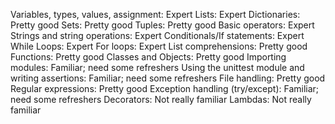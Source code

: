 Variables, types, values, assignment: Expert
Lists: Expert
Dictionaries: Pretty good
Sets: Pretty good
Tuples: Pretty good
Basic operators: Expert
Strings and string operations: Expert
Conditionals/If statements: Expert
While Loops: Expert
For loops: Expert
List comprehensions: Pretty good
Functions: Pretty good
Classes and Objects: Pretty good
Importing modules: Familiar; need some refreshers
Using the unittest module and writing assertions: Familiar; need some refreshers
File handling: Pretty good
Regular expressions: Pretty good
Exception handling (try/except): Familiar; need some refreshers
Decorators: Not really familiar
Lambdas: Not really familiar
